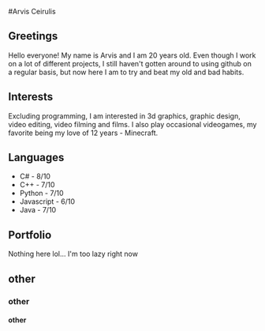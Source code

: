 #Arvis Ceirulis 
## Greetings
Hello everyone!
My name is Arvis and I am 20 years old.
Even though I work on a lot of different projects,
I still haven't gotten around to using
github on a regular basis, but now here I am
to try and beat my old and bad habits.


## Interests
Excluding programming, I am interested in 3d graphics, graphic design, video editing, video filming and films. 
I also play occasional videogames, my favorite being my love of 12 years - Minecraft.

## Languages
* C# - 8/10
* C++ - 7/10
* Python - 7/10
* Javascript - 6/10
* Java - 7/10

## Portfolio
Nothing here lol... I'm too lazy right now
## other
### other
#### other
